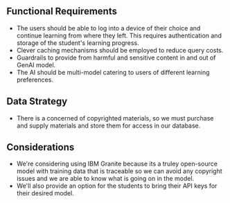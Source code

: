 ## Functional Requirements

- The users should be able to log into a device of their choice and continue learning from where they left. This requires authentication and storage of the student's learning progress.
- Clever caching mechanisms should be employed to reduce query costs.
- Guardrails to provide from harmful and sensitive content in and out of GenAI model.
- The AI should be multi-model catering to users of different learning preferences.

## Data Strategy

- There is a concerned of copyrighted materials, so we must purchase and supply materials and store them for access in our database.

## Considerations

- We're considering using IBM Granite because its a truley open-source model with training data that is traceable so we can avoid any copyright issues and we are able to know what is going on in the model. 
- We'll also provide an option for the students to bring their API keys for their desired model.
